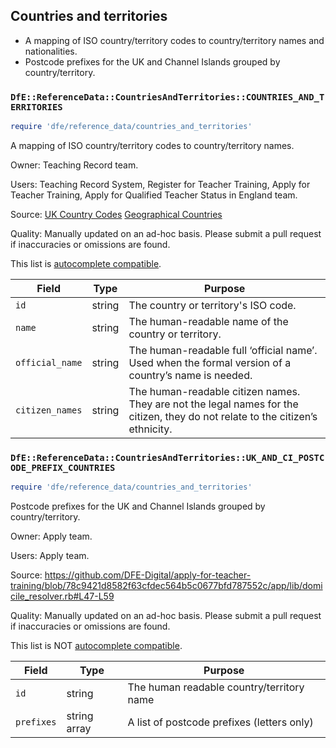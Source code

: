 ## Countries and territories

- A mapping of ISO country/territory codes to country/territory names and nationalities.
- Postcode prefixes for the UK and Channel Islands grouped by country/territory.

### `DfE::ReferenceData::CountriesAndTerritories::COUNTRIES_AND_TERRITORIES`

```ruby
require 'dfe/reference_data/countries_and_territories'
```

A mapping of ISO country/territory codes to country/territory names.

Owner: Teaching Record team.

Users: Teaching Record System, Register for Teacher Training, Apply for Teacher Training, Apply for Qualified Teacher Status in England team.

Source:
[UK Country Codes](https://www.gov.uk/government/publications/open-standards-for-government/country-codes)
[Geographical Countries](https://www.gov.uk/government/publications/geographical-names-and-information)

Quality: Manually updated on an ad-hoc basis. Please submit a pull request if inaccuracies or omissions are found.

This list is [autocomplete compatible](autocomplete_compatability.md).

| Field           | Type   | Purpose                                                                                                                        |
| --------------- | ------ | ------------------------------------------------------------------------------------------------------------------------------ |
| `id`            | string | The country or territory's ISO code.                                                                                           |
| `name`          | string | The human-readable name of the country or territory.                                                                           |
| `official_name` | string | The human-readable full ‘official name’. Used when the formal version of a country’s name is needed.                           |
| `citizen_names` | string | The human-readable citizen names. They are not the legal names for the citizen, they do not relate to the citizen’s ethnicity. |

### `DfE::ReferenceData::CountriesAndTerritories::UK_AND_CI_POSTCODE_PREFIX_COUNTRIES`

```ruby
require 'dfe/reference_data/countries_and_territories'
```

Postcode prefixes for the UK and Channel Islands grouped by country/territory.

Owner: Apply team.

Users: Apply team.

Source: https://github.com/DFE-Digital/apply-for-teacher-training/blob/78c9421d8582f63cfdec564b5c0677bfd787552c/app/lib/domicile_resolver.rb#L47-L59

Quality: Manually updated on an ad-hoc basis. Please submit a pull request if inaccuracies or omissions are found.

This list is NOT [autocomplete compatible](autocomplete_compatability.md).

| Field      | Type         | Purpose                                    |
| ---------- | ------------ | ------------------------------------------ |
| `id`       | string       | The human readable country/territory name  |
| `prefixes` | string array | A list of postcode prefixes (letters only) |
